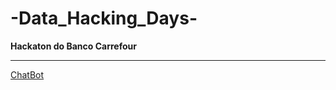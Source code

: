 # -Data_Hacking_Days-
<b>Hackaton do Banco Carrefour</b>
<hr>
<a href="https://web-chat.global.assistant.watson.cloud.ibm.com/preview.html?region=us-south&integrationID=8380786e-d8a4-41ac-b736-082db87fc99b&serviceInstanceID=bd70150e-1133-4767-aa9f-090b5a06d544">ChatBot</a>
